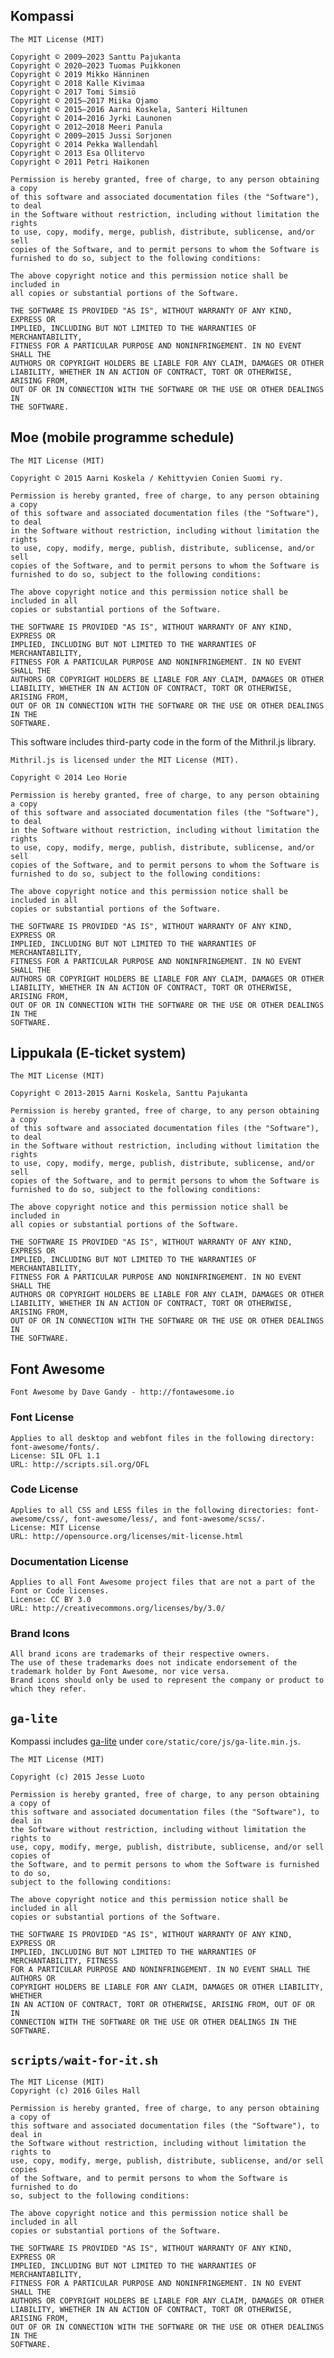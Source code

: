## Kompassi

    The MIT License (MIT)

    Copyright © 2009–2023 Santtu Pajukanta
    Copyright © 2020–2023 Tuomas Puikkonen
    Copyright © 2019 Mikko Hänninen
    Copyright © 2018 Kalle Kivimaa
    Copyright © 2017 Tomi Simsiö
    Copyright © 2015–2017 Miika Ojamo
    Copyright © 2015–2016 Aarni Koskela, Santeri Hiltunen
    Copyright © 2014–2016 Jyrki Launonen
    Copyright © 2012–2018 Meeri Panula
    Copyright © 2009–2015 Jussi Sorjonen
    Copyright © 2014 Pekka Wallendahl
    Copyright © 2013 Esa Ollitervo
    Copyright © 2011 Petri Haikonen

    Permission is hereby granted, free of charge, to any person obtaining a copy
    of this software and associated documentation files (the "Software"), to deal
    in the Software without restriction, including without limitation the rights
    to use, copy, modify, merge, publish, distribute, sublicense, and/or sell
    copies of the Software, and to permit persons to whom the Software is
    furnished to do so, subject to the following conditions:

    The above copyright notice and this permission notice shall be included in
    all copies or substantial portions of the Software.

    THE SOFTWARE IS PROVIDED "AS IS", WITHOUT WARRANTY OF ANY KIND, EXPRESS OR
    IMPLIED, INCLUDING BUT NOT LIMITED TO THE WARRANTIES OF MERCHANTABILITY,
    FITNESS FOR A PARTICULAR PURPOSE AND NONINFRINGEMENT. IN NO EVENT SHALL THE
    AUTHORS OR COPYRIGHT HOLDERS BE LIABLE FOR ANY CLAIM, DAMAGES OR OTHER
    LIABILITY, WHETHER IN AN ACTION OF CONTRACT, TORT OR OTHERWISE, ARISING FROM,
    OUT OF OR IN CONNECTION WITH THE SOFTWARE OR THE USE OR OTHER DEALINGS IN
    THE SOFTWARE.


## Moe (mobile programme schedule)

    The MIT License (MIT)

    Copyright © 2015 Aarni Koskela / Kehittyvien Conien Suomi ry.

    Permission is hereby granted, free of charge, to any person obtaining a copy
    of this software and associated documentation files (the "Software"), to deal
    in the Software without restriction, including without limitation the rights
    to use, copy, modify, merge, publish, distribute, sublicense, and/or sell
    copies of the Software, and to permit persons to whom the Software is
    furnished to do so, subject to the following conditions:

    The above copyright notice and this permission notice shall be included in all
    copies or substantial portions of the Software.

    THE SOFTWARE IS PROVIDED "AS IS", WITHOUT WARRANTY OF ANY KIND, EXPRESS OR
    IMPLIED, INCLUDING BUT NOT LIMITED TO THE WARRANTIES OF MERCHANTABILITY,
    FITNESS FOR A PARTICULAR PURPOSE AND NONINFRINGEMENT. IN NO EVENT SHALL THE
    AUTHORS OR COPYRIGHT HOLDERS BE LIABLE FOR ANY CLAIM, DAMAGES OR OTHER
    LIABILITY, WHETHER IN AN ACTION OF CONTRACT, TORT OR OTHERWISE, ARISING FROM,
    OUT OF OR IN CONNECTION WITH THE SOFTWARE OR THE USE OR OTHER DEALINGS IN THE
    SOFTWARE.

This software includes third-party code in the form of the Mithril.js library.

    Mithril.js is licensed under the MIT License (MIT).

    Copyright © 2014 Leo Horie

    Permission is hereby granted, free of charge, to any person obtaining a copy
    of this software and associated documentation files (the "Software"), to deal
    in the Software without restriction, including without limitation the rights
    to use, copy, modify, merge, publish, distribute, sublicense, and/or sell
    copies of the Software, and to permit persons to whom the Software is
    furnished to do so, subject to the following conditions:

    The above copyright notice and this permission notice shall be included in all
    copies or substantial portions of the Software.

    THE SOFTWARE IS PROVIDED "AS IS", WITHOUT WARRANTY OF ANY KIND, EXPRESS OR
    IMPLIED, INCLUDING BUT NOT LIMITED TO THE WARRANTIES OF MERCHANTABILITY,
    FITNESS FOR A PARTICULAR PURPOSE AND NONINFRINGEMENT. IN NO EVENT SHALL THE
    AUTHORS OR COPYRIGHT HOLDERS BE LIABLE FOR ANY CLAIM, DAMAGES OR OTHER
    LIABILITY, WHETHER IN AN ACTION OF CONTRACT, TORT OR OTHERWISE, ARISING FROM,
    OUT OF OR IN CONNECTION WITH THE SOFTWARE OR THE USE OR OTHER DEALINGS IN THE
    SOFTWARE.


## Lippukala (E-ticket system)

    The MIT License (MIT)

    Copyright © 2013-2015 Aarni Koskela, Santtu Pajukanta

    Permission is hereby granted, free of charge, to any person obtaining a copy
    of this software and associated documentation files (the "Software"), to deal
    in the Software without restriction, including without limitation the rights
    to use, copy, modify, merge, publish, distribute, sublicense, and/or sell
    copies of the Software, and to permit persons to whom the Software is
    furnished to do so, subject to the following conditions:

    The above copyright notice and this permission notice shall be included in
    all copies or substantial portions of the Software.

    THE SOFTWARE IS PROVIDED "AS IS", WITHOUT WARRANTY OF ANY KIND, EXPRESS OR
    IMPLIED, INCLUDING BUT NOT LIMITED TO THE WARRANTIES OF MERCHANTABILITY,
    FITNESS FOR A PARTICULAR PURPOSE AND NONINFRINGEMENT. IN NO EVENT SHALL THE
    AUTHORS OR COPYRIGHT HOLDERS BE LIABLE FOR ANY CLAIM, DAMAGES OR OTHER
    LIABILITY, WHETHER IN AN ACTION OF CONTRACT, TORT OR OTHERWISE, ARISING FROM,
    OUT OF OR IN CONNECTION WITH THE SOFTWARE OR THE USE OR OTHER DEALINGS IN
    THE SOFTWARE.


## Font Awesome

    Font Awesome by Dave Gandy - http://fontawesome.io

### Font License

    Applies to all desktop and webfont files in the following directory: font-awesome/fonts/.
    License: SIL OFL 1.1
    URL: http://scripts.sil.org/OFL

### Code License

    Applies to all CSS and LESS files in the following directories: font-awesome/css/, font-awesome/less/, and font-awesome/scss/.
    License: MIT License
    URL: http://opensource.org/licenses/mit-license.html

### Documentation License

    Applies to all Font Awesome project files that are not a part of the Font or Code licenses.
    License: CC BY 3.0
    URL: http://creativecommons.org/licenses/by/3.0/

### Brand Icons

    All brand icons are trademarks of their respective owners.
    The use of these trademarks does not indicate endorsement of the trademark holder by Font Awesome, nor vice versa.
    Brand icons should only be used to represent the company or product to which they refer.

## `ga-lite`

Kompassi includes [ga-lite](https://github.com/jehna/ga-lite) under `core/static/core/js/ga-lite.min.js`.

    The MIT License (MIT)

    Copyright (c) 2015 Jesse Luoto

    Permission is hereby granted, free of charge, to any person obtaining a copy of
    this software and associated documentation files (the "Software"), to deal in
    the Software without restriction, including without limitation the rights to
    use, copy, modify, merge, publish, distribute, sublicense, and/or sell copies of
    the Software, and to permit persons to whom the Software is furnished to do so,
    subject to the following conditions:

    The above copyright notice and this permission notice shall be included in all
    copies or substantial portions of the Software.

    THE SOFTWARE IS PROVIDED "AS IS", WITHOUT WARRANTY OF ANY KIND, EXPRESS OR
    IMPLIED, INCLUDING BUT NOT LIMITED TO THE WARRANTIES OF MERCHANTABILITY, FITNESS
    FOR A PARTICULAR PURPOSE AND NONINFRINGEMENT. IN NO EVENT SHALL THE AUTHORS OR
    COPYRIGHT HOLDERS BE LIABLE FOR ANY CLAIM, DAMAGES OR OTHER LIABILITY, WHETHER
    IN AN ACTION OF CONTRACT, TORT OR OTHERWISE, ARISING FROM, OUT OF OR IN
    CONNECTION WITH THE SOFTWARE OR THE USE OR OTHER DEALINGS IN THE SOFTWARE.

## `scripts/wait-for-it.sh`

    The MIT License (MIT)
    Copyright (c) 2016 Giles Hall

    Permission is hereby granted, free of charge, to any person obtaining a copy of
    this software and associated documentation files (the "Software"), to deal in
    the Software without restriction, including without limitation the rights to
    use, copy, modify, merge, publish, distribute, sublicense, and/or sell copies
    of the Software, and to permit persons to whom the Software is furnished to do
    so, subject to the following conditions:

    The above copyright notice and this permission notice shall be included in all
    copies or substantial portions of the Software.

    THE SOFTWARE IS PROVIDED "AS IS", WITHOUT WARRANTY OF ANY KIND, EXPRESS OR
    IMPLIED, INCLUDING BUT NOT LIMITED TO THE WARRANTIES OF MERCHANTABILITY,
    FITNESS FOR A PARTICULAR PURPOSE AND NONINFRINGEMENT. IN NO EVENT SHALL THE
    AUTHORS OR COPYRIGHT HOLDERS BE LIABLE FOR ANY CLAIM, DAMAGES OR OTHER
    LIABILITY, WHETHER IN AN ACTION OF CONTRACT, TORT OR OTHERWISE, ARISING FROM,
    OUT OF OR IN CONNECTION WITH THE SOFTWARE OR THE USE OR OTHER DEALINGS IN THE
    SOFTWARE.
